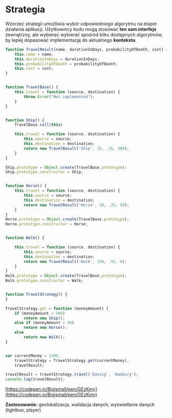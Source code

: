 # Strategia

Wzorzec strategii umożliwia wybór odpowiedniego algorytmu na etapie działania aplikacji. Użytkownicy kodu mogą stosować **ten sam interfejs** zewnętrzny, ale wybierać wybierać spośród kilku dostępnych algorytmów, by lepiej dopasować implementację do aktualnego **kontekstu**.

```js
function TravelResult(name, durationInDays, probabilityOfDeath, cost) {
    this.name = name;
    this.durationInDays = durationInDays;
    this.probabilityOfDeath = probabilityOfDeath;
    this.cost = cost;
}


function TravelBase() {
    this.travel = function (source, destination) {
        throw Error("Not implemented");
    }
}


function Ship() {
    TravelBase.call(this)

    this.travel = function (source, destination) {
        this.source = source;
        this.destination = destination;
        return new TravelResult('Ship', 15, .25, 500);
    }
}

Ship.prototype = Object.create(TravelBase.prototype);
Ship.prototype.constructor = Ship;


function Horse() {
    this.travel = function (source, destination) {
        this.source = source;
        this.destination = destination;
        return new TravelResult('Horse', 30, .25, 50);
    }
}
Horse.prototype = Object.create(TravelBase.prototype);
Horse.prototype.constructor = Horse;


function Walk() {

    this.travel = function (source, destination) {
        this.source = source;
        this.destination = destination;
        return new TravelResult('Walk', 150, .55, 0);
    }
}
Walk.prototype = Object.create(TravelBase.prototype);
Walk.prototype.constructor = Walk;


function TravelStrategy() {
}

TravelStrategy.get = function (moneyAmount) {
    if (moneyAmount > 500)
        return new Ship();
    else if (moneyAmount > 50)
        return new Horse();
    else
        return new Walk();
}


var currentMoney = 1300,
    travelStrategy = TravelStrategy.get(currentMoney),
    travelResult;

travelResult = travelStrategy.travel('Danzig', 'Hamburg');
console.log(travelResult);
```

[https://codepen.io/Bigismall/pen/GEzKmy](https://codepen.io/Bigismall/pen/GEzKmy)

**Zastosowanie:** geolokalizacja, walidacja danych, wyświetlanie danych \(lightbox, player\)


